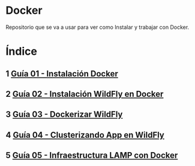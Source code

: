 # Docker   
Repositorio que se va a usar para ver como Instalar y trabajar con Docker.

# Índice
## 1 [Guía 01 - Instalación Docker](instalacion_docker/instalacion_docker.md)

## 2 [Guía 02 - Instalación WildFly en Docker](instalacion_wildfly_docker/instalacion_wildfly_docker.md)

## 3 [Guía 03 - Dockerizar WildFly](dokerizar_wildfly/dockerizar_wildfly.md)

## 4 [Guía 04 - Clusterizando App en WildFly](clusterizando_app_wildfly/clusterizando_app_wildfly.md)

## 5 [Guía 05 - Infraestructura LAMP con Docker](infraestructura_LAMP_docker/infraestructura_LAMP_docker.md)


